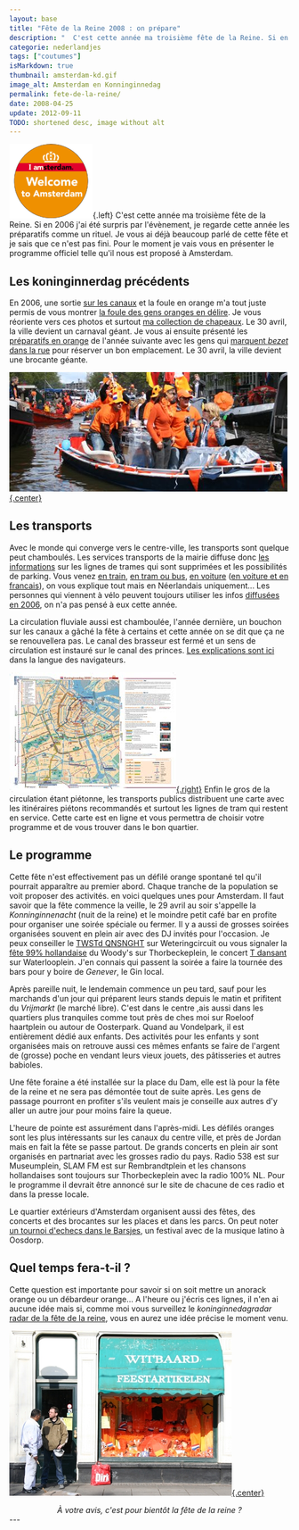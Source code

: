 ```yaml
---
layout: base
title: "Fête de la Reine 2008 : on prépare"
description: "  C'est cette année ma troisième fête de la Reine. Si en 2006 j'ai été surpris par l'évènement, je regarde cette année les préparatifs comme un rituel."
categorie: nederlandjes
tags: ["coutumes"]
isMarkdown: true
thumbnail: amsterdam-kd.gif
image_alt: Amsterdam en Konninginnedag
permalink: fete-de-la-reine/
date: 2008-04-25
update: 2012-09-11
TODO: shortened desc, image without alt
---
```


![Amsterdam en Konninginnedag](amsterdam-kd.gif){.left}
C'est cette année ma troisième fête de la Reine. Si en 2006 j'ai été surpris par l'évènement, je regarde cette année les préparatifs comme un rituel. Je vous ai déjà beaucoup parlé de cette fête et je sais que ce n'est pas fini. Pour le moment je vais vous en présenter le programme officiel telle qu'il nous est proposé à Amsterdam.

## Les koninginnerdag précédents

En 2006, une sortie [sur les canaux](/pas-de-fete-du-travail) et la foule en orange m'a tout juste permis de vous montrer [la foule des gens oranges en délire](/koninginnedag). Je vous réoriente vers ces photos et surtout [ma collection de chapeaux](/hoeden). Le 30 avril, la ville devient un carnaval géant. Je vous ai ensuite présenté les [préparatifs en orange](/preparatifs-oranges) de l'année suivante avec les gens qui [marquent *bezet* dans la rue](/nouveau-mot-bezet) pour réserver un bon emplacement. Le 30 avril, la ville devient une brocante géante.

[![plein de fous en orange sur un bateau](panorange-07-500.jpg){.center}](/pas-de-fete-du-travail)

## Les transports

Avec le monde qui converge vers le centre-ville, les transports sont quelque peut chamboulés. Les services transports de la mairie diffuse donc [les informations](http://www.bereikbaar.amsterdam.nl/live/main.asp?name=nieuws&item_id=NL_AMS_IVV_100000000744) sur les lignes de trames qui sont supprimées et les possibilités de parking. Vous venez [en train](http://www.bereikbaar.amsterdam.nl/live/main.asp?action=display_data&name=nieuws&item_id=NL_AMS_IVV_100000000745), [en tram ou bus](http://www.bereikbaar.amsterdam.nl/live/main.asp?action=display_data&name=nieuws&item_id=NL_AMS_IVV_100000000746), [en voiture](http://www.bereikbaar.amsterdam.nl/live/main.asp?action=display_data&name=nieuws&item_id=NL_AMS_IVV_100000000747) ([en voiture et en francais](/pour-ceux-qui-viennent-nous-voir-en-voiture)), on vous explique tout mais en Néerlandais uniquement... Les personnes qui viennent à vélo peuvent toujours utiliser les infos [diffusées en 2006](http://www.noordzuidlijn.amsterdam.nl/live/main.asp?action=display_data&name=nieuws&item_id=NL_AMS_IVV_100000000255), on n'a pas pensé à eux cette année.

La circulation fluviale aussi est chamboulée, l'année dernière, un bouchon sur les canaux a gâché la fête à certains et cette année on se dit que ça ne se renouvellera pas. Le canal des brasseur est fermé et un sens de circulation est instauré sur le canal des princes. [Les explications sont ici](http://www.bba.amsterdam.nl/alle_nieuwsberichten/nieuws_pleziervaart/aangepaste) dans la langue des navigateurs.

[![](kdag08_kaartzijdje.jpg){.right}](http://blog.re/me-in-amsterdam/files/data/koninginedag2008_kaartzijde.jpg) Enfin le gros de la circulation étant piétonne, les transports publics distribuent une carte avec les itinéraires piétons recommandés et surtout les lignes de tram qui restent en service. Cette carte est en ligne et vous permettra de choisir votre programme et de vous trouver dans le bon quartier.


## Le programme

Cette fête n'est effectivement pas un défilé orange spontané tel qu'il pourrait apparaître au premier abord. Chaque tranche de la population se voit proposer des activités. en voici quelques unes pour Amsterdam. Il faut savoir que la fête commence la veille, le 29 avril au soir s'appelle la *Konninginnenacht* (nuit de la reine) et le moindre petit café bar en profite pour organiser une soirée spéciale ou fermer. Il y a aussi de grosses soirées organisées souvent en plein air avec des DJ invités pour l'occasion. Je peux conseiller le [TWSTd QNSNGHT](http://twstd.nl/?p=agenda&s=item&ID=328) sur Weteringcircuit ou vous signaler la [fête 99% hollandaise](http://www.woodys.nl/) du Woody's sur Thorbeckeplein, le concert [T dansant](http://www.tdansant.nl/) sur Waterlooplein. J'en connais qui passent la soirée a faire la tournée des bars pour y boire de *Genever*, le Gin local.

Après pareille nuit, le lendemain commence un peu tard, sauf pour les marchands d'un jour qui préparent leurs stands depuis le matin et prifitent du *Vrijmarkt* (le marché libre). C'est dans le centre ,ais aussi dans les quartiers plus tranquiles comme tout près de ches moi sur Roeloof haartplein ou autour de Oosterpark. Quand au Vondelpark, il est entièrement dédié aux enfants. Des activités pour les enfants y sont organisées mais on retrouve aussi ces mêmes enfants se faire de l'argent de (grosse) poche en vendant leurs vieux jouets, des pâtisseries et autres babioles.

Une fête foraine a été installée sur la place du Dam, elle est là pour la fête de la reine et ne sera pas démontée tout de suite après. Les gens de passage pourront en profiter s'ils veulent mais je conseille aux autres d'y aller un autre jour pour moins faire la queue.

L'heure de pointe est assurément dans l'après-midi. Les défilés oranges sont les plus intéressants sur les canaux du centre ville, et près de Jordan mais en fait la fête se passe partout. De grands concerts en plein air sont organisés en partnariat avec les grosses radio du pays. Radio 538 est sur Museumplein, SLAM FM est sur Rembrandtplein et les chansons hollandaises sont toujours sur Thorbeckeplein avec la radio 100% NL. Pour le programme il devrait être annoncé sur le site de chacune de ces radio et dans la presse locale.

Le quartier extérieurs d'Amsterdam organisent aussi des fêtes, des concerts et des brocantes sur les places et dans les parcs. On peut noter [un tournoi d'echecs dans le Barsjes](http://www.hetprobleem.nl/joomla/index.php?option=com_content&task=view&id=137&Itemid=1), un festival avec de la musique latino à Oosdorp.



## Quel temps fera-t-il ?

Cette question est importante pour savoir si on soit mettre un anorack orange ou un débardeur orange... A l'heure ou j'écris ces lignes, il n'en ai aucune idée mais si, comme moi vous surveillez le *koninginnedagradar* [radar de la fête de la reine](http://www.koninginnedagradar.nl/?id=18), vous en aurez une idée précise le moment venu.

[![Oranje Feestartikelen](feestartikelen_7638-orange400.jpg){.center}](http://www.flickr.com/photos/13274211@N00/2454265946/)
<!-- HTML -->
<div align=center><i>À votre avis, c'est pour bientôt la fête de la reine ?</i></div>
<!-- / HTML -->
---
<!-- post notes:
http://kunst-en-cultuur.infonu.nl/feestdagen/4099-koninginnedag-programma-amsterdam-2008.html 
http://www.amsterdam.nl/?ActItmIdt=122749 
http://www.amsterdamtourist.nl/en/home/events/article/xp/content_artikel.Eventsalg+-+75QueensDay2008/default.aspx 
2006
http://www.noordzuidlijn.amsterdam.nl/live/bijlagen/bereikbaaramsterdam/figuren/uk/nieuws/plattegrond_kaart.pdf
--->
